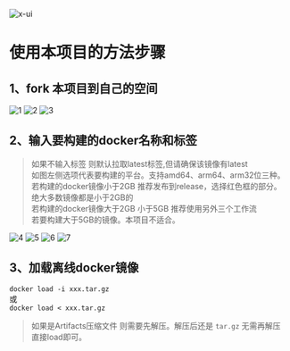 
![x-ui](https://github.com/enwaiax/x-ui?tab=readme-ov-file)



# 使用本项目的方法步骤
## 1、fork 本项目到自己的空间
![1](https://github.com/user-attachments/assets/8bfc9d45-76fb-4cf4-be80-19fb202e8a95)
![2](https://github.com/user-attachments/assets/cf990b0c-a149-4f5b-9be8-d0f909f8f402)
![3](https://github.com/user-attachments/assets/d9560061-4092-4ea2-9b8c-a580c9fdcf2d)
## 2、输入要构建的docker名称和标签
> 如果不输入标签 则默认拉取latest标签,但请确保该镜像有latest <br>
> 如图左侧选项代表要构建的平台。支持amd64、arm64、arm32位三种。<br>
> 若构建的docker镜像小于2GB 推荐发布到release，选择红色框的部分。 绝大多数镜像都是小于2GB的<br>
> 若构建的docker镜像大于2GB 小于5GB 推荐使用另外三个工作流<br>
> 若要构建大于5GB的镜像。本项目不适合。<br>

![4](https://github.com/user-attachments/assets/1a28afc2-2af2-47ff-91fa-0d42282a260a)
![5](https://github.com/user-attachments/assets/5fc5e388-ffb7-4242-aa0e-076136e1e974)
![6](https://github.com/user-attachments/assets/06bf9e37-cfbe-48cc-9012-1c7c92783d6c)
![7](https://github.com/user-attachments/assets/2fb1babf-1179-45fe-a686-2946939e1ac9)

## 3、加载离线docker镜像
`docker load -i xxx.tar.gz` <br>
或 <br>
`docker load < xxx.tar.gz`
> 如果是Artifacts压缩文件 则需要先解压。解压后还是 `tar.gz` 无需再解压 直接load即可。
